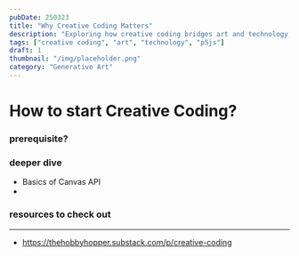 ```yaml
---
pubDate: 250323
title: "Why Creative Coding Matters"
description: "Exploring how creative coding bridges art and technology, fostering innovation and new forms of digital expression."
tags: ["creative coding", "art", "technology", "p5js"]
draft: 1
thumbnail: "/img/placeholder.png"
category: "Generative Art"
---
```


# How to start Creative Coding?

### prerequisite?

### deeper dive
- Basics of Canvas API
- 

### resources to check out

---

- https://thehobbyhopper.substack.com/p/creative-coding